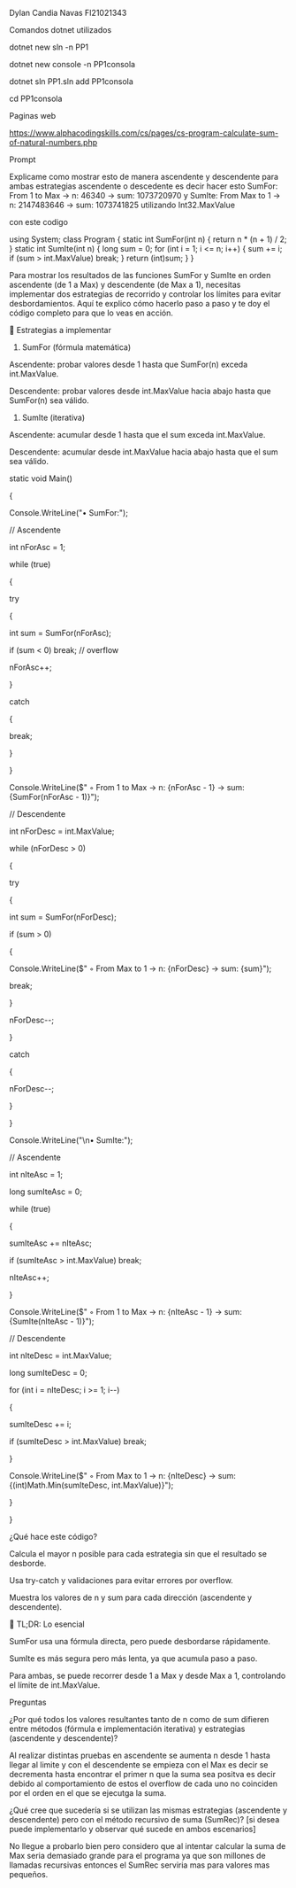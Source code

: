 Dylan Candia Navas FI21021343

Comandos dotnet utilizados

dotnet new sln -n PP1

dotnet new console -n PP1consola

dotnet sln PP1.sln add PP1consola

cd PP1consola

Paginas web

https://www.alphacodingskills.com/cs/pages/cs-program-calculate-sum-of-natural-numbers.php

Prompt

Explicame como mostrar esto de manera ascendente y descendente para ambas estrategias ascendente o descedente es decir hacer esto SumFor: From 1 to Max → n: 46340 → sum: 1073720970 y SumIte: From Max to 1 → n: 2147483646 → sum: 1073741825 utilizando Int32.MaxValue

con este codigo

using System; class Program { static int SumFor(int n) { return n \* (n + 1) / 2; } static int SumIte(int n) { long sum = 0; for (int i = 1; i <= n; i++) { sum += i; if (sum > int.MaxValue) break; } return (int)sum; } }

Para mostrar los resultados de las funciones SumFor y SumIte en orden ascendente (de 1 a Max) y descendente (de Max a 1), necesitas implementar dos estrategias de recorrido y controlar los límites para evitar desbordamientos. Aquí te explico cómo hacerlo paso a paso y te doy el código completo para que lo veas en acción.

🧠 Estrategias a implementar

1. SumFor (fórmula matemática)

Ascendente: probar valores desde 1 hasta que SumFor(n) exceda int.MaxValue.

Descendente: probar valores desde int.MaxValue hacia abajo hasta que SumFor(n) sea válido.

1. SumIte (iterativa)

Ascendente: acumular desde 1 hasta que el sum exceda int.MaxValue.

Descendente: acumular desde int.MaxValue hacia abajo hasta que el sum sea válido.

static void Main()

{

Console.WriteLine("• SumFor:");

// Ascendente

int nForAsc = 1;

while (true)

{

try

{

int sum = SumFor(nForAsc);

if (sum < 0) break; // overflow

nForAsc++;

}

catch

{

break;

}

}

Console.WriteLine($"  ◦ From 1 to Max → n: {nForAsc - 1} → sum: {SumFor(nForAsc - 1)}");

// Descendente

int nForDesc = int.MaxValue;

while (nForDesc > 0)

{

try

{

int sum = SumFor(nForDesc);

if (sum > 0)

{

Console.WriteLine($"  ◦ From Max to 1 → n: {nForDesc} → sum: {sum}");

break;

}

nForDesc--;

}

catch

{

nForDesc--;

}

}

Console.WriteLine("\n• SumIte:");

// Ascendente

int nIteAsc = 1;

long sumIteAsc = 0;

while (true)

{

sumIteAsc += nIteAsc;

if (sumIteAsc > int.MaxValue) break;

nIteAsc++;

}

Console.WriteLine($"  ◦ From 1 to Max → n: {nIteAsc - 1} → sum: {SumIte(nIteAsc - 1)}");

// Descendente

int nIteDesc = int.MaxValue;

long sumIteDesc = 0;

for (int i = nIteDesc; i >= 1; i--)

{

sumIteDesc += i;

if (sumIteDesc > int.MaxValue) break;

}

Console.WriteLine($"  ◦ From Max to 1 → n: {nIteDesc} → sum: {(int)Math.Min(sumIteDesc, int.MaxValue)}");

}

}

¿Qué hace este código?

Calcula el mayor n posible para cada estrategia sin que el resultado se desborde.

Usa try-catch y validaciones para evitar errores por overflow.

Muestra los valores de n y sum para cada dirección (ascendente y descendente).

🧩 TL;DR: Lo esencial

SumFor usa una fórmula directa, pero puede desbordarse rápidamente.

SumIte es más segura pero más lenta, ya que acumula paso a paso.

Para ambas, se puede recorrer desde 1 a Max y desde Max a 1, controlando el límite de int.MaxValue.


Preguntas

¿Por qué todos los valores resultantes tanto de n como de sum difieren entre métodos (fórmula e implementación iterativa) y estrategias (ascendente y descendente)?

Al realizar distintas pruebas en ascendente se aumenta n desde 1 hasta llegar al limite y con el descendente se empieza con el Max es decir se decrementa hasta encontrar el primer n que la suma sea positva es decir debido al comportamiento de estos el overflow de cada uno no coinciden por el orden en el que se ejecutga la suma.

¿Qué cree que sucedería si se utilizan las mismas estrategias (ascendente y descendente) pero con el método recursivo de suma (SumRec)? [si desea puede implementarlo y observar qué sucede en ambos escenarios]

No llegue a probarlo bien pero considero que al intentar calcular la suma de Max seria demasiado grande para el programa ya que son millones de llamadas recursivas entonces el SumRec serviria mas para valores mas pequeños.
